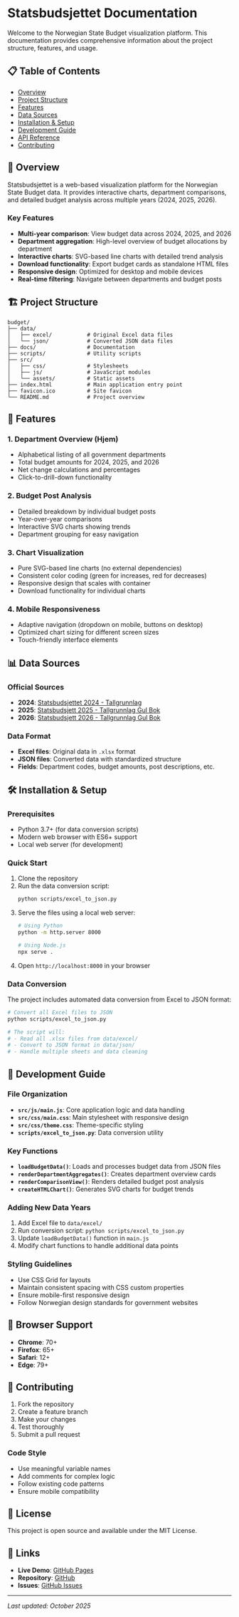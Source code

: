 # Statsbudsjettet Documentation

Welcome to the Norwegian State Budget visualization platform. This documentation provides comprehensive information about the project structure, features, and usage.

## 📋 Table of Contents

- [Overview](#overview)
- [Project Structure](#project-structure)
- [Features](#features)
- [Data Sources](#data-sources)
- [Installation & Setup](#installation--setup)
- [Development Guide](#development-guide)
- [API Reference](#api-reference)
- [Contributing](#contributing)

## 🎯 Overview

Statsbudsjettet is a web-based visualization platform for the Norwegian State Budget data. It provides interactive charts, department comparisons, and detailed budget analysis across multiple years (2024, 2025, 2026).

### Key Features
- **Multi-year comparison**: View budget data across 2024, 2025, and 2026
- **Department aggregation**: High-level overview of budget allocations by department
- **Interactive charts**: SVG-based line charts with detailed trend analysis
- **Download functionality**: Export budget cards as standalone HTML files
- **Responsive design**: Optimized for desktop and mobile devices
- **Real-time filtering**: Navigate between departments and budget posts

## 🏗️ Project Structure

```
budget/
├── data/
│   ├── excel/           # Original Excel data files
│   └── json/            # Converted JSON data files
├── docs/                # Documentation
├── scripts/             # Utility scripts
├── src/
│   ├── css/             # Stylesheets
│   ├── js/              # JavaScript modules
│   └── assets/          # Static assets
├── index.html           # Main application entry point
├── favicon.ico          # Site favicon
└── README.md            # Project overview
```

## 🚀 Features

### 1. Department Overview (Hjem)
- Alphabetical listing of all government departments
- Total budget amounts for 2024, 2025, and 2026
- Net change calculations and percentages
- Click-to-drill-down functionality

### 2. Budget Post Analysis
- Detailed breakdown by individual budget posts
- Year-over-year comparisons
- Interactive SVG charts showing trends
- Department grouping for easy navigation

### 3. Chart Visualization
- Pure SVG-based line charts (no external dependencies)
- Consistent color coding (green for increases, red for decreases)
- Responsive design that scales with container
- Download functionality for individual charts

### 4. Mobile Responsiveness
- Adaptive navigation (dropdown on mobile, buttons on desktop)
- Optimized chart sizing for different screen sizes
- Touch-friendly interface elements

## 📊 Data Sources

### Official Sources
- **2024**: [Statsbudsjettet 2024 - Tallgrunnlag](https://www.regjeringen.no/no/statsbudsjett/2024/statsbudsjettet-2024-tallgrunnlag/id2998136/)
- **2025**: [Statsbudsjett 2025 - Tallgrunnlag Gul Bok](https://www.regjeringen.no/no/statsbudsjett/2025/tallgrunnlag-gul-bok/id3055673/)
- **2026**: [Statsbudsjett 2026 - Tallgrunnlag Gul Bok](https://www.regjeringen.no/no/statsbudsjett/2026/tallgrunnlag-gul-bok/)

### Data Format
- **Excel files**: Original data in `.xlsx` format
- **JSON files**: Converted data with standardized structure
- **Fields**: Department codes, budget amounts, post descriptions, etc.

## 🛠️ Installation & Setup

### Prerequisites
- Python 3.7+ (for data conversion scripts)
- Modern web browser with ES6+ support
- Local web server (for development)

### Quick Start
1. Clone the repository
2. Run the data conversion script:
   ```bash
   python scripts/excel_to_json.py
   ```
3. Serve the files using a local web server:
   ```bash
   # Using Python
   python -m http.server 8000
   
   # Using Node.js
   npx serve .
   ```
4. Open `http://localhost:8000` in your browser

### Data Conversion
The project includes automated data conversion from Excel to JSON format:

```bash
# Convert all Excel files to JSON
python scripts/excel_to_json.py

# The script will:
# - Read all .xlsx files from data/excel/
# - Convert to JSON format in data/json/
# - Handle multiple sheets and data cleaning
```

## 🔧 Development Guide

### File Organization
- **`src/js/main.js`**: Core application logic and data handling
- **`src/css/main.css`**: Main stylesheet with responsive design
- **`src/css/theme.css`**: Theme-specific styling
- **`scripts/excel_to_json.py`**: Data conversion utility

### Key Functions
- **`loadBudgetData()`**: Loads and processes budget data from JSON files
- **`renderDepartmentAggregates()`**: Creates department overview cards
- **`renderComparisonView()`**: Renders detailed budget post analysis
- **`createHTMLChart()`**: Generates SVG charts for budget trends

### Adding New Data Years
1. Add Excel file to `data/excel/`
2. Run conversion script: `python scripts/excel_to_json.py`
3. Update `loadBudgetData()` function in `main.js`
4. Modify chart functions to handle additional data points

### Styling Guidelines
- Use CSS Grid for layouts
- Maintain consistent spacing with CSS custom properties
- Ensure mobile-first responsive design
- Follow Norwegian design standards for government websites

## 📱 Browser Support

- **Chrome**: 70+
- **Firefox**: 65+
- **Safari**: 12+
- **Edge**: 79+

## 🤝 Contributing

1. Fork the repository
2. Create a feature branch
3. Make your changes
4. Test thoroughly
5. Submit a pull request

### Code Style
- Use meaningful variable names
- Add comments for complex logic
- Follow existing code patterns
- Ensure mobile compatibility

## 📄 License

This project is open source and available under the MIT License.

## 🔗 Links

- **Live Demo**: [GitHub Pages](https://egil10.github.io/budget/)
- **Repository**: [GitHub](https://github.com/egil10/budget)
- **Issues**: [GitHub Issues](https://github.com/egil10/budget/issues)

---

*Last updated: October 2025*
